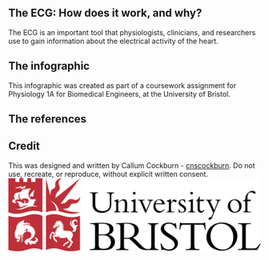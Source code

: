 ## The ECG: How does it work, and why?
The ECG is an important tool that physiologists, clinicians, and researchers use to gain information about the electrical activity of the heart. 
## The infographic

This infographic was created as part of a coursework assignment for Physiology 1A for Biomedical Engineers, at the University of Bristol.
## The references



## Credit
This was designed and written by Callum Cockburn - [cnscockburn](https://github.com/cnscockburn).
Do not use, recreate, or reproduce, without explicit written consent.
![University of Bristol logo](https://github.com/cnscockburn/ECGInfographic/blob/main/university-of-bristol-logo-png-transparent.png)
